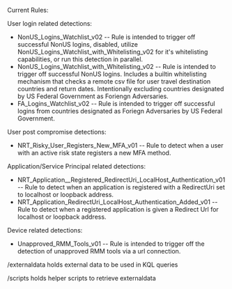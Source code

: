 Current Rules:

User login related detections:
- NonUS_Logins_Watchlist_v02 -- Rule is intended to trigger off successful NonUS logins, disabled, utilize NonUS_Logins_Watchlist_with_Whitelisting_v02 for it's whitelisting capabilities, or run this detection in parallel.
- NonUS_Logins_Watchlist_with_Whitelisting_v02 -- Rule is intended to trigger off successful NonUS logins. Includes a builtin whitelisting mechanism that checks a remote csv file for user travel destination countries and return dates. Intentionally excluding countries designated by US Federal Government as Foriengn Adversaries.
- FA_Logins_Watchlist_v02 -- Rule is intended to trigger off successful logins from countries designated as Foriegn Adversaries by US Federal Government.

User post compromise detections:
- NRT_Risky_User_Registers_New_MFA_v01 -- Rule to detect when a user with an active risk state registers a new MFA method.

Application/Service Principal related detections:
- NRT_Application__Registered_RedirectUri_LocalHost_Authentication_v01 -- Rule to detect when an application is registered with a RedirectUri set to localhost or loopback address.
- NRT_Application_RedirectUri_LocalHost_Authentication_Added_v01 -- Rule to detect when a registered application is given a Redirect Url for localhost or loopback address.

Device related detections:
- Unapproved_RMM_Tools_v01 -- Rule is intended to trigger off the detection of unapproved RMM tools via a url connection.
 
/externaldata holds external data to be used in KQL queries

/scripts holds helper scripts to retrieve externaldata
